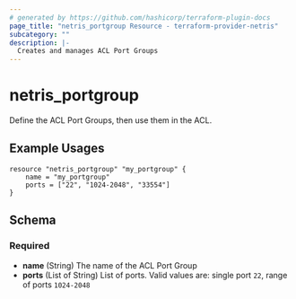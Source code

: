 ```yaml
---
# generated by https://github.com/hashicorp/terraform-plugin-docs
page_title: "netris_portgroup Resource - terraform-provider-netris"
subcategory: ""
description: |-
  Creates and manages ACL Port Groups
---
```


# netris_portgroup

Define the ACL Port Groups, then use them in the ACL.

## Example Usages

```hcl
resource "netris_portgroup" "my_portgroup" {
    name = "my_portgroup"
    ports = ["22", "1024-2048", "33554"]
}
```


<!-- schema generated by tfplugindocs -->
## Schema

### Required

- **name** (String) The name of the ACL Port Group
- **ports** (List of String) List of ports. Valid values are: single port `22`, range of ports `1024-2048`
